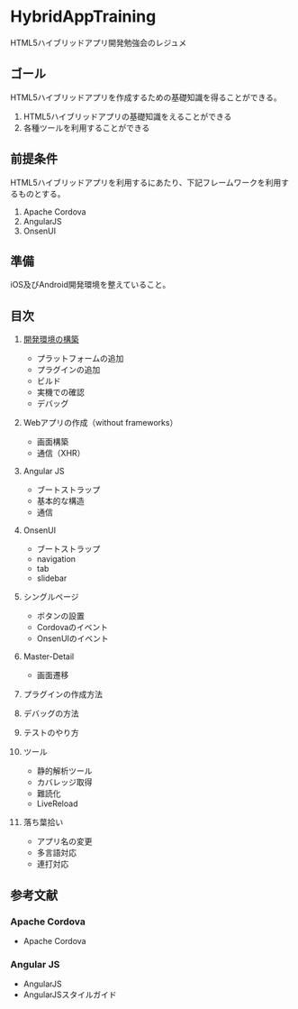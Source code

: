 # HybridAppTraining #

HTML5ハイブリッドアプリ開発勉強会のレジュメ


## ゴール ##

HTML5ハイブリッドアプリを作成するための基礎知識を得ることができる。

1. HTML5ハイブリッドアプリの基礎知識をえることができる
2. 各種ツールを利用することができる


## 前提条件 ##

HTML5ハイブリッドアプリを利用するにあたり、下記フレームワークを利用するものとする。

1. Apache Cordova
2. AngularJS
3. OnsenUI


## 準備 ##

iOS及びAndroid開発環境を整えていること。


## 目次 ##

1. [開発環境の構築](/doc/00-Introduction)
    - プラットフォームの追加
    - プラグインの追加
    - ビルド
    - 実機での確認
    - デバッグ

2. Webアプリの作成（without frameworks）
    - 画面構築
    - 通信（XHR）

3. Angular JS
    - ブートストラップ
    - 基本的な構造
    - 通信
  
4. OnsenUI
    - ブートストラップ
    - navigation
    - tab
    - slidebar

5. シングルページ
    - ボタンの設置
    - Cordovaのイベント
    - OnsenUIのイベント

6. Master-Detail
    - 画面遷移


7. プラグインの作成方法
8. デバッグの方法
9. テストのやり方

10. ツール
    - 静的解析ツール
    - カバレッジ取得
    - 難読化
    - LiveReload


11. 落ち葉拾い
    - アプリ名の変更
    - 多言語対応
    - 連打対応

## 参考文献 ##

### Apache Cordova ###

- Apache Cordova 


### Angular JS ###

- AngularJS
- AngularJSスタイルガイド


